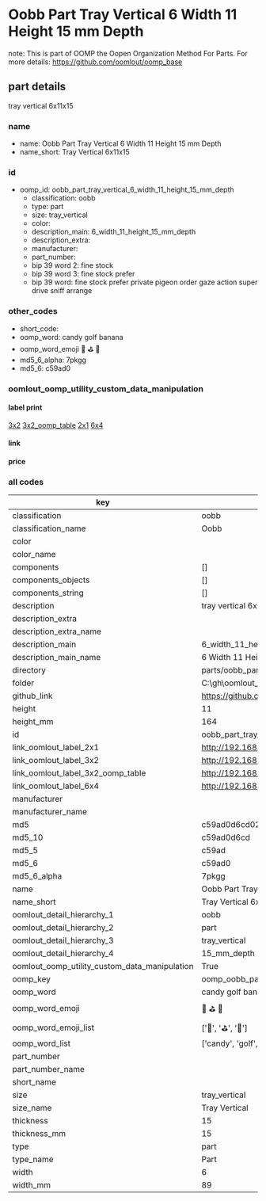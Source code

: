 # Oobb Part Tray Vertical 6 Width 11 Height 15 mm Depth  

note: This is part of OOMP the Oopen Organization Method For Parts. For more details: https://github.com/oomlout/oomp_base

##  part details
  



tray vertical 6x11x15



### name
* name: Oobb Part Tray Vertical 6 Width 11 Height 15 mm Depth
* name_short: Tray Vertical 6x11x15 
### id
* oomp_id: oobb_part_tray_vertical_6_width_11_height_15_mm_depth
  * classification: oobb
  * type: part
  * size: tray_vertical
  * color: 
  * description_main: 6_width_11_height_15_mm_depth
  * description_extra: 
  * manufacturer: 
  * part_number: 
  * bip 39 word 2: fine stock
  * bip 39 word 3: fine stock prefer
  * bip 39 word: fine stock prefer private pigeon order gaze action super drive sniff arrange

### other_codes
* short_code: 
* oomp_word: candy golf banana
* oomp_word_emoji :candy: :golf: :banana:
* md5_6_alpha: 7pkgg
* md5_6: c59ad0






### oomlout_oomp_utility_custom_data_manipulation
#### label print
[3x2](http://192.168.1.245:1112/?label=oomp%207pkgg)
[3x2_oomp_table](http://192.168.1.108:1112/?label=oomp%207pkgg)
[2x1](http://192.168.1.242:1112/?label=oomp%207pkgg)
[6x4](http://192.168.1.55:1112/?label=oomp%207pkgg)    

#### link

                              

#### price







### all codes 
| key | value |  
| --- | --- |  
| classification | oobb |  
| classification_name | Oobb |  
| color |  |  
| color_name |  |  
| components | [] |  
| components_objects | [] |  
| components_string | [] |  
| description | tray vertical 6x11x15 |  
| description_extra |  |  
| description_extra_name |  |  
| description_main | 6_width_11_height_15_mm_depth |  
| description_main_name | 6 Width 11 Height 15 mm Depth |  
| directory | parts/oobb_part_tray_vertical_6_width_11_height_15_mm_depth |  
| folder | C:\gh\oomlout_oobb_version_4_generated_parts\parts\oobb_part_tray_vertical_6_width_11_height_15_mm_depth |  
| github_link | https://github.com/oomlout/oomlout_oomp_part_src/tree/main/parts/oobb_part_tray_vertical_6_width_11_height_15_mm_depth |  
| height | 11 |  
| height_mm | 164 |  
| id | oobb_part_tray_vertical_6_width_11_height_15_mm_depth |  
| link_oomlout_label_2x1 | http://192.168.1.242:1112/?label=oomp%207pkgg |  
| link_oomlout_label_3x2 | http://192.168.1.245:1112/?label=oomp%207pkgg |  
| link_oomlout_label_3x2_oomp_table | http://192.168.1.108:1112/?label=oomp%207pkgg |  
| link_oomlout_label_6x4 | http://192.168.1.55:1112/?label=oomp%207pkgg |  
| manufacturer |  |  
| manufacturer_name |  |  
| md5 | c59ad0d6cd028c1670d25ab353b582b6 |  
| md5_10 | c59ad0d6cd |  
| md5_5 | c59ad |  
| md5_6 | c59ad0 |  
| md5_6_alpha | 7pkgg |  
| name | Oobb Part Tray Vertical 6 Width 11 Height 15 mm Depth |  
| name_short | Tray Vertical 6x11x15  |  
| oomlout_detail_hierarchy_1 | oobb |  
| oomlout_detail_hierarchy_2 | part |  
| oomlout_detail_hierarchy_3 | tray_vertical |  
| oomlout_detail_hierarchy_4 | 15_mm_depth |  
| oomlout_oomp_utility_custom_data_manipulation | True |  
| oomp_key | oomp_oobb_part_tray_vertical_6_width_11_height_15_mm_depth |  
| oomp_word | candy golf banana |  
| oomp_word_emoji | :candy: :golf: :banana: |  
| oomp_word_emoji_list | [':candy:', ':golf:', ':banana:'] |  
| oomp_word_list | ['candy', 'golf', 'banana'] |  
| part_number |  |  
| part_number_name |  |  
| short_name |  |  
| size | tray_vertical |  
| size_name | Tray Vertical |  
| thickness | 15 |  
| thickness_mm | 15 |  
| type | part |  
| type_name | Part |  
| width | 6 |  
| width_mm | 89 |  
